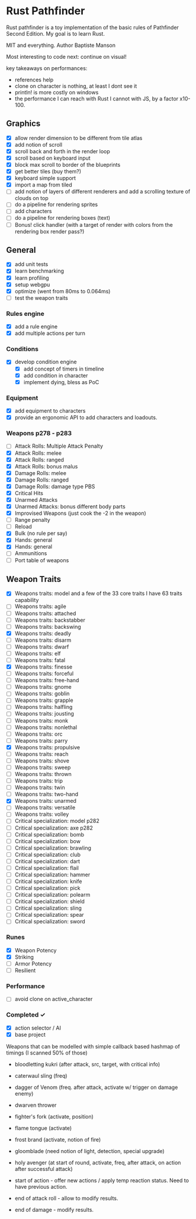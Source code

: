 # Rust Pathfinder

Rust pathfinder is a toy implementation of the basic rules of Pathfinder Second Edition.
My goal is to learn Rust.

MIT and everything. Author Baptiste Manson

Most interesting to code next: continue on visual!

key takeaways on performances:

- references help
- clone on character is nothing, at least I dont see it
- println! is more costly on windows
- the performance I can reach with Rust I cannot with JS, by a factor x10-100.

## Graphics

- [x] allow render dimension to be different from tile atlas
- [x] add notion of scroll
- [x] scroll back and forth in the render loop
- [x] scroll based on keyboard input
- [x] block max scroll to border of the blueprints
- [x] get better tiles (buy them?)
- [x] keyboard simple support
- [x] import a map from tiled
- [ ] add notion of layers of different renderers and add a scrolling texture of clouds on top
- [ ] do a pipeline for rendering sprites
- [ ] add characters
- [ ] do a pipeline for rendering boxes (text)
- [ ] Bonus! click handler (with a target of render with colors from the rendering box render pass?)

## General

- [x] add unit tests
- [x] learn benchmarking
- [x] learn profiling
- [x] setup webgpu
- [x] optimize (went from 80ms to 0.064ms)
- [ ] test the weapon traits

### Rules engine

- [x] add a rule engine
- [x] add multiple actions per turn

### Conditions

- [x] develop condition engine
  - [x] add concept of timers in timeline
  - [x] add condition in character
  - [x] implement dying, bless as PoC

### Equipment

- [x] add equipment to characters
- [x] provide an ergonomic API to add characters and loadouts.

### Weapons p278 - p283

- [ ] Attack Rolls: Multiple Attack Penalty
- [x] Attack Rolls: melee
- [x] Attack Rolls: ranged
- [x] Attack Rolls: bonus malus
- [x] Damage Rolls: melee
- [x] Damage Rolls: ranged
- [x] Damage Rolls: damage type PBS
- [x] Critical Hits
- [x] Unarmed Attacks
- [x] Unarmed Attacks: bonus different body parts
- [x] Improvised Weapons (just cook the -2 in the weapon)
- [ ] Range penalty
- [ ] Reload
- [x] Bulk (no rule per say)
- [x] Hands: general
- [x] Hands: general
- [ ] Ammunitions
- [ ] Port table of weapons

## Weapon Traits

- [x] Weapons traits: model and a few of the 33 core traits I have 63 traits capability
- [ ] Weapons traits: agile
- [ ] Weapons traits: attached
- [ ] Weapons traits: backstabber
- [ ] Weapons traits: backswing
- [x] Weapons traits: deadly
- [ ] Weapons traits: disarm
- [ ] Weapons traits: dwarf
- [ ] Weapons traits: elf
- [ ] Weapons traits: fatal
- [x] Weapons traits: finesse
- [ ] Weapons traits: forceful
- [ ] Weapons traits: free-hand
- [ ] Weapons traits: gnome
- [ ] Weapons traits: goblin
- [ ] Weapons traits: grapple
- [ ] Weapons traits: halfling
- [ ] Weapons traits: jousting
- [ ] Weapons traits: monk
- [ ] Weapons traits: nonlethal
- [ ] Weapons traits: orc
- [ ] Weapons traits: parry
- [x] Weapons traits: propulsive
- [ ] Weapons traits: reach
- [ ] Weapons traits: shove
- [ ] Weapons traits: sweep
- [ ] Weapons traits: thrown
- [ ] Weapons traits: trip
- [ ] Weapons traits: twin
- [ ] Weapons traits: two-hand
- [x] Weapons traits: unarmed
- [ ] Weapons traits: versatile
- [ ] Weapons traits: volley
- [ ] Critical specialization: model p282
- [ ] Critical specialization: axe p282
- [ ] Critical specialization: bomb
- [ ] Critical specialization: bow
- [ ] Critical specialization: brawling
- [ ] Critical specialization: club
- [ ] Critical specialization: dart
- [ ] Critical specialization: flail
- [ ] Critical specialization: hammer
- [ ] Critical specialization: knife
- [ ] Critical specialization: pick
- [ ] Critical specialization: polearm
- [ ] Critical specialization: shield
- [ ] Critical specialization: sling
- [ ] Critical specialization: spear
- [ ] Critical specialization: sword

### Runes

- [x] Weapon Potency
- [x] Striking
- [ ] Armor Potency
- [ ] Resilient

### Performance

- [ ] avoid clone on active_character

### Completed ✓

- [x] action selector / AI
- [x] base project

Weapons that can be modelled with simple callback based hashmap of timings (I scanned 50% of those)

- bloodletting kukri (after attack, src, target, with critical info)
- caterwaul sling (freq)
- dagger of Venom (freq. after attack, activate w/ trigger on damage enemy)
- dwarven thrower
- fighter's fork (activate, position)
- flame tongue (activate)
- frost brand (activate, notion of fire)
- gloomblade (need notion of light, detection, special upgrade)
- holy avenger (at start of round, activate, freq, after attack, on action after successful attack)

- start of action - offer new actions / apply temp reaction status. Need to have previous action.
- end of attack roll - allow to modify results.
- end of damage - modify results.
